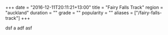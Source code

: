 +++
date = "2016-12-11T20:11:21+13:00"
title = "Fairy Falls Track"
region = "auckland"
duration = ""
grade = ""
popularity = ""
aliases = ["/fairy-falls-track"]
+++

dsf a adf asf